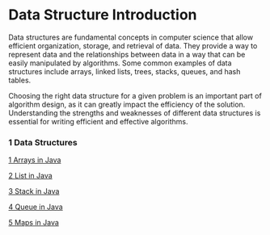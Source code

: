 # Data Structure Introduction

Data structures are fundamental concepts in computer science that allow efficient organization, storage, and retrieval of data. They provide a way to represent data and the relationships between data in a way that can be easily manipulated by algorithms. Some common examples of data structures include arrays, linked lists, trees, stacks, queues, and hash tables.

Choosing the right data structure for a given problem is an important part of algorithm design, as it can greatly impact the efficiency of the solution. Understanding the strengths and weaknesses of different data structures is essential for writing efficient and effective algorithms.

### 1 Data Structures

[1 Arrays in Java](Data%20Structure%20Introduction/1%20Arrays%20in%20Java.md)

[2 List in Java](Data%20Structure%20Introduction%20406b14a70fd94997a6af622a6ce8b163/2%20List%20in%20Java%202ecb05b398e64aa5b9755233e491bec9.md)

[3 Stack in Java](Data%20Structure%20Introduction%20406b14a70fd94997a6af622a6ce8b163/3%20Stack%20in%20Java%20fb5a4124aab84f6ab0d12d27483604b5.md)

[4 Queue in Java](Data%20Structure%20Introduction%20406b14a70fd94997a6af622a6ce8b163/4%20Queue%20in%20Java%20f1f0f7df39e54cb1b8704cd8a1f7d100.md)

[5 Maps in Java](Data%20Structure%20Introduction%20406b14a70fd94997a6af622a6ce8b163/5%20Maps%20in%20Java%201ef3a3fee6ab4023885c676127b7ff79.md)
